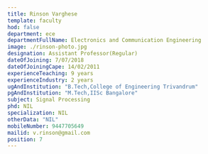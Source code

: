 ```yaml
---
title: Rinson Varghese
template: faculty
hod: false
department: ece
departmentFullName: Electronics and Communication Engineering
image: ./rinson-photo.jpg
designation: Assistant Professor(Regular)
dateOfJoining: 7/07/2018
dateOfJoiningCape: 14/02/2011
experienceTeaching: 9 years
experienceIndustry: 2 years
ugAndInstitution: "B.Tech,College of Engineering Trivandrum"
pgAndInstitution: "M.Tech,IISc Bangalore"
subject: Signal Processing
phd: NIL
specialization: NIL
otherData: "NIL"
mobileNumber: 9447705649
mailid: v.rinson@gmail.com
position: 7
---
```

